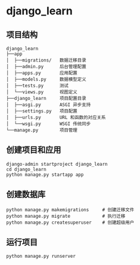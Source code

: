 # django_learn

## 项目结构

```text
django_learn
├──app
│  ├──migrations/   数据迁移目录
│  ├──admin.py      后台管理配置
│  ├──apps.py       应用配置
│  ├──models.py     数据模型定义
│  ├──tests.py      测试
│  └──views.py      视图定义
├──django_learn     项目配置目录
│  ├──asgi.py       ASGI 异步支持
│  ├──settings.py   项目配置
│  ├──urls.py       URL 和函数的对应关系
│  └──wsgi.py       WSGI 传统同步
└──manage.py        项目管理
```

## 创建项目和应用

```shell
django-admin startproject django_learn
cd django_learn
python manage.py startapp app
```

## 创建数据库

```shell
python manage.py makemigrations     # 创建迁移文件
python manage.py migrate            # 执行迁移
python manage.py createsuperuser    # 创建超级用户
```

## 运行项目

```shell
python manage.py runserver
```
